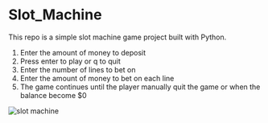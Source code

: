 # Slot_Machine


This repo is a simple slot machine game project built with Python.
1. Enter the amount of money to deposit
2. Press enter to play or q to quit
3. Enter the number of lines to bet on
4. Enter the amount of money to bet on each line
5. The game continues until the player manually quit the game or when the balance become $0

<img src="https://i.imgur.com/fWQRQKO.png" alt="slot machine">
